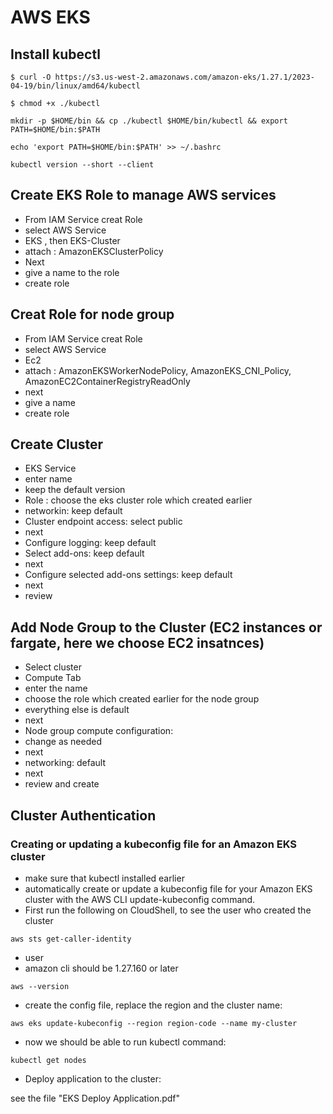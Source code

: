 # AWS EKS 


## Install kubectl

```shell
$ curl -O https://s3.us-west-2.amazonaws.com/amazon-eks/1.27.1/2023-04-19/bin/linux/amd64/kubectl

```

```shell
$ chmod +x ./kubectl

```

```shell
mkdir -p $HOME/bin && cp ./kubectl $HOME/bin/kubectl && export PATH=$HOME/bin:$PATH
```

```shell
echo 'export PATH=$HOME/bin:$PATH' >> ~/.bashrc
```

```shell
kubectl version --short --client
```

## Create EKS Role to manage AWS services

- From IAM Service creat Role
- select AWS Service
- EKS , then EKS-Cluster
- attach : AmazonEKSClusterPolicy
- Next
- give a name to the role 
- create role

## Creat Role for node group 

- From IAM Service creat Role
- select AWS Service
- Ec2
- attach : AmazonEKSWorkerNodePolicy, AmazonEKS_CNI_Policy, AmazonEC2ContainerRegistryReadOnly
- next
- give a name 
- create role

## Create Cluster

- EKS Service
- enter name
- keep the default version
- Role : choose the eks cluster role which created earlier
- networkin: keep default
- Cluster endpoint access: select public
- next
- Configure logging: keep default
- Select add-ons: keep default
- next
- Configure selected add-ons settings: keep default
- next
- review
## Add Node Group to the Cluster (EC2 instances or fargate, here we choose EC2 insatnces)

- Select cluster
- Compute Tab
- enter the name
- choose the role which created earlier for the node group
- everything else is default
- next
- Node group compute configuration:
- change as needed
- next
- networking: default
- next 
- review and create

## Cluster Authentication

### Creating or updating a kubeconfig file for an Amazon EKS cluster

- make sure that kubectl installed earlier
- automatically create or update a kubeconfig file for your Amazon EKS cluster with the AWS CLI update-kubeconfig command.
- First run the following on CloudShell, to see the user who created the cluster
```shell
aws sts get-caller-identity
```
- user
- amazon cli should be 1.27.160 or later
```shell
aws --version
```
- create the config file, replace the region and the cluster name:

```shell
aws eks update-kubeconfig --region region-code --name my-cluster
```
- now we should be able to run kubectl command:

```shell
kubectl get nodes
```

- Deploy application to the cluster:

see the file "EKS Deploy Application.pdf"